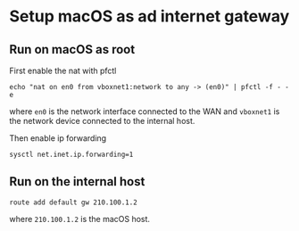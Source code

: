 # Setup macOS as ad internet gateway

## Run on macOS as root

First enable the nat with pfctl

`echo "nat on en0 from vboxnet1:network to any -> (en0)" | pfctl -f - -e`

where `en0` is the network interface connected to the WAN and `vboxnet1` is the network device connected to the internal host.

Then enable ip forwarding

`sysctl net.inet.ip.forwarding=1`

## Run on the internal host

`route add default gw 210.100.1.2`

where `210.100.1.2` is the macOS host.


